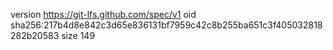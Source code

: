 version https://git-lfs.github.com/spec/v1
oid sha256:217b4d8e842c3d65e836131bf7959c42c8b255ba651c3f405032818282b20583
size 149
